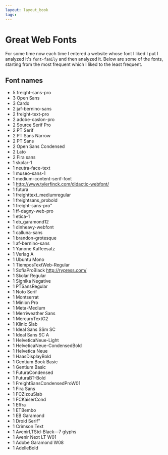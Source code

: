 ```yaml
---
layout: layout_book
tags:
---
```


# Great Web Fonts

For some time now each time I entered a website whose font I liked I put
I analyzed it's `font-family` and then analyzed it. Below are some of the
fonts, starting from the most frequent which I liked to the least frequent.

## Font names

- 5 freight-sans-pro
- 3 Open Sans
- 3 Cardo
- 2 jaf-bernino-sans
- 2 freight-text-pro
- 2 adobe-caslon-pro
- 2 Source Serif Pro
- 2 PT Serif
- 2 PT Sans Narrow
- 2 PT Sans
- 2 Open Sans Condensed
- 2 Lato
- 2 Fira sans
- 1 skolar-1
- 1 neutra-face-text
- 1 museo-sans-1
- 1 medium-content-serif-font
- 1 http://www.tylerfinck.com/didactic-webfont/
- 1 futura
- 1 freighttext_mediumregular
- 1 freightsans_probold
- 1 freight-sans-pro"
- 1 ff-dagny-web-pro
- 1 etica-1
- 1 eb_garamond12
- 1 dinheavy-webfont
- 1 calluna-sans
- 1 brandon-grotesque
- 1 af-bernino-sans
- 1 Yanone Kaffeesatz
- 1 Verlag A
- 1 Ubuntu Mono
- 1 TiemposTextWeb-Regular
- 1 SofiaProBlack http://rypress.com/
- 1 Skolar Regular
- 1 Signika Negative
- 1 PTSansRegular
- 1 Noto Serif
- 1 Montserrat
- 1 Minion Pro
- 1 Meta-Medium
- 1 Merriweather Sans
- 1 MercuryTextG2
- 1 Klinic Slab
- 1 Ideal Sans SSm SC
- 1 Ideal Sans SC A
- 1 HelveticaNeue-Light
- 1 HelveticaNeue-CondensedBold
- 1 Helvetica Neue
- 1 HaasDisplayBold
- 1 Gentium Book Basic
- 1 Gentium Basic
- 1 FuturaCondensed
- 1 FuturaBT-Bold
- 1 FreightSansCondensedProW01
- 1 Fira Sans
- 1 FCZizouSlab
- 1 FCKaiserCond
- 1 Effra
- 1 ETBembo
- 1 EB Garamond
- 1 Droid Serif"
- 1 Crimson Text
- 1 AvenirLTStd-Black—7 glyphs
- 1 Avenir Next LT W01
- 1 Adobe Garamond W08
- 1 AdelleBold
